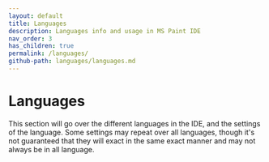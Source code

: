 ```yaml
---
layout: default
title: Languages
description: Languages info and usage in MS Paint IDE
nav_order: 3
has_children: true
permalink: /languages/
github-path: languages/languages.md
---
```


# Languages

This section will go over the different languages in the IDE, and the settings of the language. Some settings may repeat over all languages, though it's not guaranteed that they will exact in the same exact manner and may not always be in all language.

 